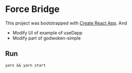 #  Force Bridge

This project was bootstrapped with [Create React App](https://github.com/facebook/create-react-app). And
- Modify UI of example of useDapp
- Modify part of godwoken-simple

## Run
```
yarn && yarn start
```

